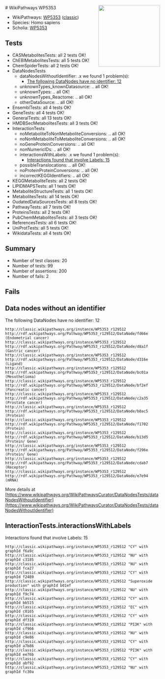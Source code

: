 <img style="float: right; width: 200px" src="https://upload.wikimedia.org/wikipedia/commons/thumb/8/83/Wplogo_with_text_500.png/640px-Wplogo_with_text_500.png" />
# WikiPathways WP5353

* WikiPathways: [WP5353](https://wikipathways.org/pathways/WP5353) ([classic](https://classic.wikipathways.org/instance/WP5353))
* Species: Homo sapiens
* Scholia: [WP5353](https://scholia.toolforge.org/wikipathways/WP5353)
## Tests
* CASMetabolitesTests: all 2 tests OK!
* ChEBIMetabolitesTests: all 5 tests OK!
* ChemSpiderTests: all 2 tests OK!
* DataNodesTests
    * dataNodesWithoutIdentifier: .x we found 1 problem(s):
        * [The following DataNodes have no identifier: 12](#8792c492)
    * unknownTypes_knownDatasource: .. all OK!
    * unknownTypes: .. all OK!
    * unknownTypes_Reactome: .. all OK!
    * otherDataSource: .. all OK!
* EnsemblTests: all 4 tests OK!
* GeneTests: all 4 tests OK!
* GeneralTests: all 13 tests OK!
* HMDBSecMetabolitesTests: all 3 tests OK!
* InteractionTests
    * noMetaboliteToNonMetaboliteConversions: .. all OK!
    * noNonMetaboliteToMetaboliteConversions: .. all OK!
    * noGeneProteinConversions: .. all OK!
    * nonNumericIDs: .. all OK!
    * interactionsWithLabels: .x we found 1 problem(s):
        * [Interactions found that involve Labels: 15](#fe97a8bd)
    * possibleTranslocations: .. all OK!
    * noProteinProteinConversions: .. all OK!
    * incorrectKEGGIdentifiers: .. all OK!
* KEGGMetaboliteTests: all 2 tests OK!
* LIPIDMAPSTests: all 1 tests OK!
* MetaboliteStructureTests: all 1 tests OK!
* MetabolitesTests: all 14 tests OK!
* OudatedDataSourcesTests: all 8 tests OK!
* PathwayTests: all 7 tests OK!
* ProteinsTests: all 2 tests OK!
* PubChemMetabolitesTests: all 3 tests OK!
* ReferencesTests: all 6 tests OK!
* UniProtTests: all 5 tests OK!
* WikidataTests: all 4 tests OK!


## Summary

* Number of test classes: 20
* Number of tests: 99
* Number of assertions: 200
* Number of fails: 2

## Fails

<a name="8792c492" />

## Data nodes without an identifier

The following DataNodes have no identifier: 12
```
http://classic.wikipathways.org/instance/WP5353_r129512 http://rdf.wikipathways.org/Pathway/WP5353_r129512/DataNode/fd66e (Endometrial cancer)
http://classic.wikipathways.org/instance/WP5353_r129512 http://rdf.wikipathways.org/Pathway/WP5353_r129512/DataNode/d8a1f (Gastric cancer)
http://classic.wikipathways.org/instance/WP5353_r129512 http://rdf.wikipathways.org/Pathway/WP5353_r129512/DataNode/d316e (Ligand)
http://classic.wikipathways.org/instance/WP5353_r129512 http://rdf.wikipathways.org/Pathway/WP5353_r129512/DataNode/bc01a (Mesothelioma)
http://classic.wikipathways.org/instance/WP5353_r129512 http://rdf.wikipathways.org/Pathway/WP5353_r129512/DataNode/bf2ef (Pancreatic cancer)
http://classic.wikipathways.org/instance/WP5353_r129512 http://rdf.wikipathways.org/Pathway/WP5353_r129512/DataNode/c2a35 (Prostate cancer)
http://classic.wikipathways.org/instance/WP5353_r129512 http://rdf.wikipathways.org/Pathway/WP5353_r129512/DataNode/b0ac5 (Protein)
http://classic.wikipathways.org/instance/WP5353_r129512 http://rdf.wikipathways.org/Pathway/WP5353_r129512/DataNode/f1702 (Protein)
http://classic.wikipathways.org/instance/WP5353_r129512 http://rdf.wikipathways.org/Pathway/WP5353_r129512/DataNode/b13d5 (Protein/ Gene)
http://classic.wikipathways.org/instance/WP5353_r129512 http://rdf.wikipathways.org/Pathway/WP5353_r129512/DataNode/f296e (Protein/ Gene)
http://classic.wikipathways.org/instance/WP5353_r129512 http://rdf.wikipathways.org/Pathway/WP5353_r129512/DataNode/cdab7 (Receptor)
http://classic.wikipathways.org/instance/WP5353_r129512 http://rdf.wikipathways.org/Pathway/WP5353_r129512/DataNode/e7e94 (mRNA)
```

More details at [https://www.wikipathways.org/WikiPathwaysCurator/DataNodesTests/dataNodesWithoutIdentifier](https://www.wikipathways.org/WikiPathwaysCurator/DataNodesTests/dataNodesWithoutIdentifier)

<a name="fe97a8bd" />

## InteractionTests.interactionsWithLabels

Interactions found that involve Labels: 15
```
http://classic.wikipathways.org/instance/WP5353_r129512 "CY" with graphId f6a9c
http://classic.wikipathways.org/instance/WP5353_r129512 "NU" with graphId c3185
http://classic.wikipathways.org/instance/WP5353_r129512 "NU" with graphId fca27
http://classic.wikipathways.org/instance/WP5353_r129512 "CY" with graphId f2489
http://classic.wikipathways.org/instance/WP5353_r129512 "Superoxide
production" with graphId b01ef
http://classic.wikipathways.org/instance/WP5353_r129512 "NU" with graphId f9c74
http://classic.wikipathways.org/instance/WP5353_r129512 "CY" with graphId bb515
http://classic.wikipathways.org/instance/WP5353_r129512 "EC" with graphId c0165
http://classic.wikipathways.org/instance/WP5353_r129512 "CY" with graphId df319
http://classic.wikipathways.org/instance/WP5353_r129512 "PI3K" with graphId cf966
http://classic.wikipathways.org/instance/WP5353_r129512 "NU" with graphId c9e86
http://classic.wikipathways.org/instance/WP5353_r129512 "CY" with graphId a7b86
http://classic.wikipathways.org/instance/WP5353_r129512 "PI3K" with graphId ee76b
http://classic.wikipathways.org/instance/WP5353_r129512 "CY" with graphId abf92
http://classic.wikipathways.org/instance/WP5353_r129512 "NU" with graphId fc30a
```

